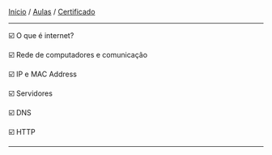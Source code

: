 [Início](https://github.com/Thalyalm/rocketseat-trilha-conectar) /
[Aulas](https://github.com/Thalyalm/rocketseat-trilha-conectar/tree/main/aulas) /
[Certificado](https://github.com/Thalyalm/rocketseat-trilha-conectar/tree/main/certificado/certificado-trilha-conectar.pdf)

---

:ballot_box_with_check: O que é internet?

:ballot_box_with_check: Rede de computadores e comunicação

:ballot_box_with_check: IP e MAC Address

:ballot_box_with_check: Servidores

:ballot_box_with_check: DNS

:ballot_box_with_check: HTTP

---
